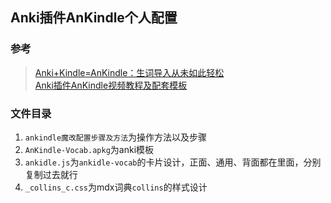 ## Anki插件AnKindle个人配置

### 参考
> [Anki+Kindle=AnKindle：生词导入从未如此轻松](https://zhuanlan.zhihu.com/p/35163164)  
> [Anki插件AnKindle视频教程及配套模板](http://www.laohuang.net/20180429/ankindle_template/)



### 文件目录

1. `ankindle魔改配置步骤及方法`为操作方法以及步骤
2. `AnKindle-Vocab.apkg`为anki模板
3. `ankidle.js`为`ankidle-vocab`的卡片设计，正面、通用、背面都在里面，分别复制过去就行
4. `_collins_c.css`为mdx词典`collins`的样式设计
